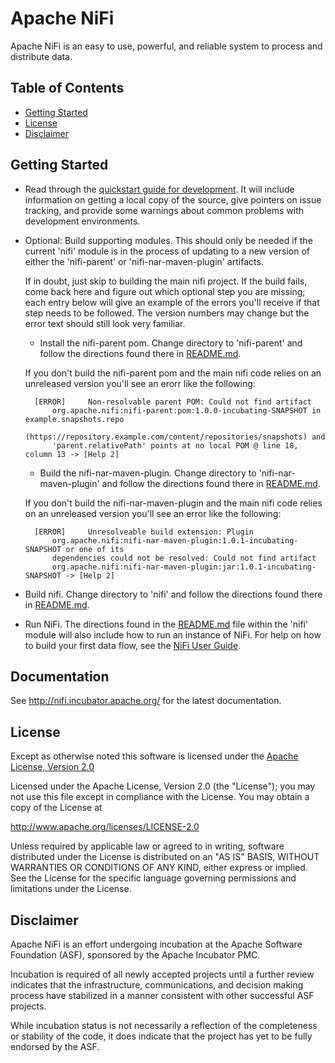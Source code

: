 <!--
  Licensed to the Apache Software Foundation (ASF) under one or more
  contributor license agreements.  See the NOTICE file distributed with
  this work for additional information regarding copyright ownership.
  The ASF licenses this file to You under the Apache License, Version 2.0
  (the "License"); you may not use this file except in compliance with
  the License.  You may obtain a copy of the License at
      http://www.apache.org/licenses/LICENSE-2.0
  Unless required by applicable law or agreed to in writing, software
  distributed under the License is distributed on an "AS IS" BASIS,
  WITHOUT WARRANTIES OR CONDITIONS OF ANY KIND, either express or implied.
  See the License for the specific language governing permissions and
  limitations under the License.
-->
# Apache NiFi

Apache NiFi is an easy to use, powerful, and reliable system to process and distribute data.

## Table of Contents

- [Getting Started](#getting-started)
- [License](#license)
- [Disclaimer](#disclaimer)

## Getting Started

- Read through the [quickstart guide for development](http://nifi.incubator.apache.org/development/quickstart.html).
  It will include information on getting a local copy of the source, give pointers on issue
  tracking, and provide some warnings about common problems with development environments.
- Optional: Build supporting modules. This should only be needed if the current 'nifi' module is in
  the process of updating to a new version of either the 'nifi-parent' or 'nifi-nar-maven-plugin'
  artifacts.

    If in doubt, just skip to building the main nifi project. If the build fails, come back here and
    figure out which optional step you are missing; each entry below will give an example of the
    errors you'll receive if that step needs to be followed. The version numbers may change but the
    error text should still look very familiar.
    - Install the nifi-parent pom. Change directory to 'nifi-parent' and follow the directions found
      there in [README.md](nifi-parent/README.md).

    If you don't build the nifi-parent pom and the main nifi code relies on an unreleased version
    you'll see an erorr like the following:

        [ERROR]     Non-resolvable parent POM: Could not find artifact
            org.apache.nifi:nifi-parent:pom:1.0.0-incubating-SNAPSHOT in example.snapshots.repo
            (https://repository.example.com/content/repositories/snapshots) and
            'parent.relativePath' points at no local POM @ line 18, column 13 -> [Help 2]
    - Build the nifi-nar-maven-plugin.  Change directory to 'nifi-nar-maven-plugin' and
      follow the directions found there in [README.md](nifi-nar-maven-plugin/README.md).

    If you don't build the nifi-nar-maven-plugin and the main nifi code relies on an unreleased
    version you'll see an error like the following:

        [ERROR]     Unresolveable build extension: Plugin
            org.apache.nifi:nifi-nar-maven-plugin:1.0.1-incubating-SNAPSHOT or one of its
            dependencies could not be resolved: Could not find artifact
            org.apache.nifi:nifi-nar-maven-plugin:jar:1.0.1-incubating-SNAPSHOT -> [Help 2]
- Build nifi.  Change directory to 'nifi' and follow the directions found there in
  [README.md](nifi/README.md).
- Run NiFi. The directions found in the [README.md](nifi/README.md) file within the 'nifi' module
  will also include how to run an instance of NiFi. For help on how to build your first data flow,
  see the [NiFi User Guide](http://nifi.incubator.apache.org/docs/nifi-docs/user-guide.html).

## Documentation

See http://nifi.incubator.apache.org/ for the latest documentation.

## License

Except as otherwise noted this software is licensed under the
[Apache License, Version 2.0](http://www.apache.org/licenses/LICENSE-2.0.html)

Licensed under the Apache License, Version 2.0 (the "License");
you may not use this file except in compliance with the License.
You may obtain a copy of the License at

  http://www.apache.org/licenses/LICENSE-2.0

Unless required by applicable law or agreed to in writing, software
distributed under the License is distributed on an "AS IS" BASIS,
WITHOUT WARRANTIES OR CONDITIONS OF ANY KIND, either express or implied.
See the License for the specific language governing permissions and
limitations under the License.

## Disclaimer

Apache NiFi is an effort undergoing incubation at the Apache Software
Foundation (ASF), sponsored by the Apache Incubator PMC.

Incubation is required of all newly accepted projects until a further review
indicates that the infrastructure, communications, and decision making process
have stabilized in a manner consistent with other successful ASF projects.

While incubation status is not necessarily a reflection of the completeness
or stability of the code, it does indicate that the project has yet to be
fully endorsed by the ASF.

